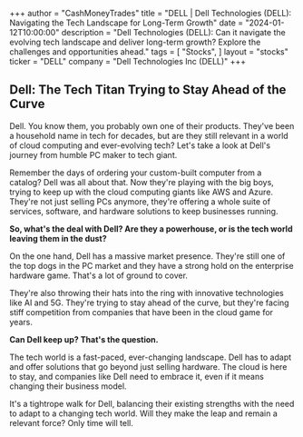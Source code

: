 +++
author = "CashMoneyTrades"
title = "DELL |  Dell Technologies (DELL):  Navigating the Tech Landscape for Long-Term Growth"
date = "2024-01-12T10:00:00"
description = "Dell Technologies (DELL): Can it navigate the evolving tech landscape and deliver long-term growth? Explore the challenges and opportunities ahead."
tags = [
"Stocks",
]
layout = "stocks"
ticker = "DELL"
company = "Dell Technologies Inc (DELL)"
+++
        


## Dell: The Tech Titan Trying to Stay Ahead of the Curve

Dell. You know them, you probably own one of their products. They've been a household name in tech for decades, but are they still relevant in a world of cloud computing and ever-evolving tech? Let's take a look at Dell's journey from humble PC maker to tech giant. 

Remember the days of ordering your custom-built computer from a catalog? Dell was all about that. Now they're playing with the big boys, trying to keep up with the cloud computing giants like AWS and Azure. They're not just selling PCs anymore, they're offering a whole suite of services, software, and hardware solutions to keep businesses running. 

**So, what's the deal with Dell? Are they a powerhouse, or is the tech world leaving them in the dust?**

On the one hand, Dell has a massive market presence. They're still one of the top dogs in the PC market and they have a strong hold on the enterprise hardware game. That's a lot of ground to cover. 

They're also throwing their hats into the ring with innovative technologies like AI and 5G. They're trying to stay ahead of the curve, but they're facing stiff competition from companies that have been in the cloud game for years. 

**Can Dell keep up? That's the question.**

The tech world is a fast-paced, ever-changing landscape. Dell has to adapt and offer solutions that go beyond just selling hardware. The cloud is here to stay, and companies like Dell need to embrace it, even if it means changing their business model.

It's a tightrope walk for Dell, balancing their existing strengths with the need to adapt to a changing tech world. Will they make the leap and remain a relevant force?  Only time will tell. 

        